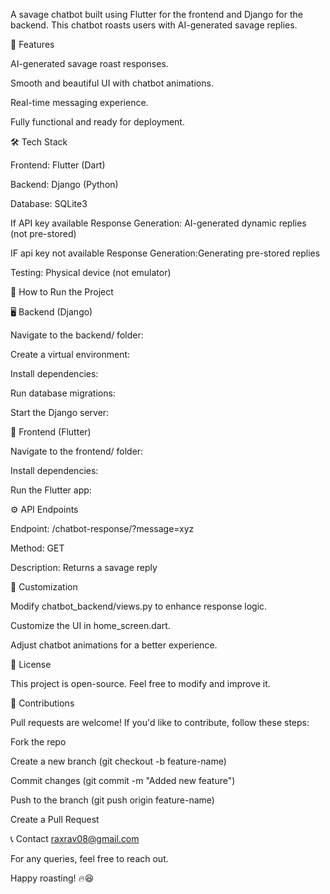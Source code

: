 A savage chatbot built using Flutter for the frontend and Django for the backend. This chatbot roasts users with AI-generated savage replies.

🚀 Features

AI-generated savage roast responses.

Smooth and beautiful UI with chatbot animations.

Real-time messaging experience.

Fully functional and ready for deployment.

🛠️ Tech Stack

Frontend: Flutter (Dart)

Backend: Django (Python)

Database: SQLite3

If API key available
Response Generation: AI-generated dynamic replies (not pre-stored)

IF api key not available
Response Generation:Generating pre-stored replies

Testing: Physical device (not emulator)


📌 How to Run the Project

🖥️ Backend (Django)

Navigate to the backend/ folder:

Create a virtual environment:

Install dependencies:

Run database migrations:

Start the Django server:

📱 Frontend (Flutter)

Navigate to the frontend/ folder:

Install dependencies:

Run the Flutter app:

⚙️ API Endpoints

Endpoint: /chatbot-response/?message=xyz

Method: GET

Description: Returns a savage reply

🔧 Customization

Modify chatbot_backend/views.py to enhance response logic.

Customize the UI in home_screen.dart.

Adjust chatbot animations for a better experience.

📜 License

This project is open-source. Feel free to modify and improve it.

🤝 Contributions

Pull requests are welcome! If you'd like to contribute, follow these steps:

Fork the repo

Create a new branch (git checkout -b feature-name)

Commit changes (git commit -m "Added new feature")

Push to the branch (git push origin feature-name)

Create a Pull Request

📞 Contact
raxrav08@gmail.com

For any queries, feel free to reach out.

Happy roasting! 🔥😆

